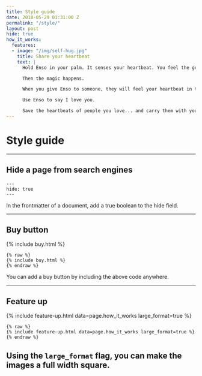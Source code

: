 ```yaml
---
title: Style guide
date: 2018-05-29 01:31:00 Z
permalink: "/style/"
layout: post
hide: true
how_it_works:
  features:
  - image: "/img/self-hug.jpg"
    title: Share your heartbeat
    text: |
      Hold Enso in your palm. It senses your heartbeat. You feel the gentle pulse in your hand.

      Then the magic happens.

      When you give Enso to someone, they will feel your heartbeat in their hand.

      Use Enso to say I love you.

      Save the heartbeats of people you love... and carry them with you.
---
```


<h1 class="h1 serif mb2">Style guide</h1>

---
## Hide a page from search engines

```
---
hide: true
---
```

In the frontmatter of a document, add a true boolean to the hide field.

---

## Buy button

{% include buy.html %}

```
{% raw %}
{% include buy.html %}
{% endraw %}
```

You can add a buy button by including the above code anywhere.

---

## Feature up

{% include feature-up.html data=page.how_it_works large_format=true %}

```
{% raw %}
{% include feature-up.html data=page.how_it_works large_format=true %}
{% endraw %}
```

Using the `large_format` flag, you can make the images a full width square.
---

